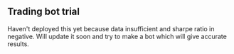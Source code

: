 ## Trading bot trial
Haven't deployed this yet because data insufficient and sharpe ratio in negative.
Will update it soon and try to make a bot which will give accurate results.
